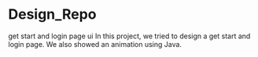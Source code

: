 # Design_Repo
get start and login page ui 
In this project, we tried to design a get start and login page. We also showed an animation using Java.

